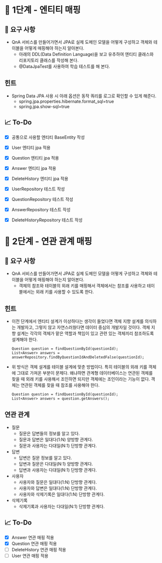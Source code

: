 # 🚀 1단계 - 엔티티 매핑

## 📄 요구 사항
- QnA 서비스를 만들어가면서 JPA로 실제 도메인 모델을 어떻게 구성하고 객체와 테이블을 어떻게 매핑해야 하는지 알아본다.
    + 아래의 DDL(Data Definition Language)을 보고 유추하여 엔티티 클래스와 리포지토리 클래스를 작성해 본다.
    + @DataJpaTest를 사용하여 학습 테스트를 해 본다.

## 힌트
- Spring Data JPA 사용 시 아래 옵션은 동작 쿼리를 로그로 확인할 수 있게 해준다.
    + spring.jpa.properties.hibernate.format_sql=true
    + spring.jpa.show-sql=true

## 📈 To-Do
- [x] 공통으로 사용할 엔티티 BaseEntity 작성
- [x] User 엔티티 jpa 적용
- [x] Question 엔티티 jpa 적용
- [x] Answer 엔티티 jpa 적용
- [x] DeleteHistory 엔티티 jpa 적용
- [x] UserRepository 테스트 작성
- [x] QuestionRepository 테스트 작성
- [x] AnswerRepository 테스트 작성
- [x] DeleteHistoryRepository 테스트 작성


# 🚀 2단계 - 연관 관계 매핑

## 📄 요구 사항
- QnA 서비스를 만들어가면서 JPA로 실제 도메인 모델을 어떻게 구성하고 객체와 테이블을 어떻게 매핑해야 하는지 알아본다.
    + 객체의 참조와 테이블의 외래 키를 매핑해서 객체에서는 참조를 사용하고 테이블에서는 외래 키를 사용할 수 있도록 한다.

## 힌트
- 이전 단계에서 엔티티 설계가 이상하다는 생각이 들었다면 객체 지향 설계를 의식하는 개발자고, 그렇지 않고 자연스러웠다면 데이터 중심의 개발자일 것이다. 객체 지향 설계는 각각의 객체가 맡은 역할과 책임이 있고 관련 있는 객체끼리 참조하도록 설계해야 한다.
  ```
  Question question = findQuestionById(questionId);
  List<Answer> answers = answerRepository.findByQuestionIdAndDeletedFalse(questionId);
  ```
- 위 방식은 객체 설계를 테이블 설계에 맞춘 방법이다. 특히 테이블의 외래 키를 객체에 그대로 가져온 부분이 문제다. 왜냐하면 관계형 데이터베이스는 연관된 객체를 찾을 때 외래 키를 사용해서 조인하면 되지만 객체에는 조인이라는 기능이 없다. 객체는 연관된 객체를 찾을 때 참조를 사용해야 한다.
  ```
  Question question = findQuestionById(questionId);
  List<Answer> answers = question.getAnswers();
  ```

## 연관 관계
- 질문
    + 질문은 답변들의 정보를 알고 있다.
    + 질문과 답변은 일대다(1:N) 양방향 관계다.
    + 질문과 사용자는 다대일(N:1) 단방향 관계다.
- 답변
    + 답변은 질문 정보를 알고 있다.
    + 답변과 질문은 다대일(N:1) 양방향 관계다.
    + 답변과 사용자는 다대일(N:1) 단방향 관계다.
- 사용자
    + 사용자와 질문은 일대다(1:N) 단방향 관계다.
    + 사용자와 답변은 일대다(1:N) 단방향 관계다.
    + 사용자와 삭제기록은 일대다(1:N) 단방향 관계다.
- 삭제기록
    + 삭제기록과 사용자는 다대일(N:1) 단방향 관계다.

## 📈 To-Do
- [x] Answer 연관 매핑 적용
- [x] Question 연관 매핑 적용
- [ ] DeleteHistory 연관 매핑 적용
- [ ] User 연관 매핑 적용
